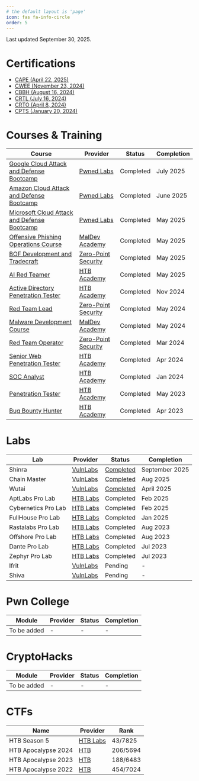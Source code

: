 ```yaml
---
# the default layout is 'page'
icon: fas fa-info-circle
order: 5
---
```


Last updated September 30, 2025.

# Certifications
* [CAPE (April 22, 2025)](https://www.credly.com/badges/8feaf108-0e9b-485d-a8a2-47bf21356b09/public_url)
* [CWEE (November 23, 2024)](https://www.credly.com/badges/a26acf65-d95d-477f-8ec1-53a70c5894d8/public_url)
* [CBBH (August 16, 2024)](https://www.credly.com/badges/9dc5a232-5920-40f9-a293-30915bc9e84e/public_url)
* [CRTL (July 16, 2024)](https://api.eu.badgr.io/public/assertions/obJa8cz1SGips8IJ9Pi9FA?identity__email=hrafnulf13%40gmail.com)
* [CRTO (April 8, 2024)](https://api.eu.badgr.io/public/assertions/b4HNU6ORSu6I-UItuCdTlQ?identity__email=hrafnulf13%40gmail.com)
* [CPTS (January 20, 2024)](https://www.credly.com/badges/e933a070-c9e7-4159-a06a-6c42a5482185/public_url)

# Courses & Training

| Course                                                                                                                       | Provider                                                        | Status    | Completion |
| ---------------------------------------------------------------------------------------------------------------------------- | --------------------------------------------------------------- | --------- | ---------- |
| [Google Cloud Attack and Defense Bootcamp](https://www.credly.com/badges/b20911e2-1861-4ded-8bdf-bf48776a7c26/public_url)    | [Pwned Labs](https://pwnedlabs.io)                              | Completed | July 2025  |
| [Amazon Cloud Attack and Defense Bootcamp](https://www.credly.com/badges/4d905a6e-5dbc-4284-813c-7008e70486cf/public_url)    | [Pwned Labs](https://pwnedlabs.io)                              | Completed | June 2025  |
| [Microsoft Cloud Attack and Defense Bootcamp](https://www.credly.com/badges/d19520e1-97fb-466e-8746-500189cf2c31/public_url) | [Pwned Labs](https://pwnedlabs.io)                              | Completed | May 2025   |
| [Offensive Phishing Operations Course](https://maldevacademy.com/phishing-course/syllabus)                                   | [MalDev Academy](https://maldevacademy.com/)                    | Completed | May 2025   |
| [BOF Development and Tradecraft](https://training.zeropointsecurity.co.uk/courses/bof-dev-and-tradecraft)                    | [Zero-Point Security](https://training.zeropointsecurity.co.uk) | Completed | May 2025   |
| [AI Red Teamer ](https://academy.hackthebox.com/achievement/badge/e7322904-2915-11f0-864f-bea50ffe6cb4)                      | [HTB Academy](https://academy.hackthebox.com/)                  | Completed | May 2025   |
| [Active Directory Penetration Tester](https://academy.hackthebox.com/achievement/badge/c20eaa35-ae93-11ef-864f-bea50ffe6cb4) | [HTB Academy](https://academy.hackthebox.com/)                  | Completed | Nov 2024   |
| [Red Team Lead](https://training.zeropointsecurity.co.uk/courses/red-team-ops-ii)                                            | [Zero-Point Security](https://training.zeropointsecurity.co.uk) | Completed | May 2024   |
| [Malware Development Course](https://maldevacademy.com/syllabus)                                                             | [MalDev Academy](https://maldevacademy.com/)                    | Completed | May 2024   |
| [Red Team Operator](https://training.zeropointsecurity.co.uk/courses/red-team-ops)                                           | [Zero-Point Security](https://training.zeropointsecurity.co.uk) | Completed | Mar 2024   |
| [Senior Web Penetration Tester](https://academy.hackthebox.com/achievement/badge/f32475c2-f8ec-11ee-b18d-bea50ffe6cb4)       | [HTB Academy](https://academy.hackthebox.com/)                  | Completed | Apr 2024   |
| [SOC Analyst](https://academy.hackthebox.com/achievement/badge/8edafa55-a967-11ee-bfb6-bea50ffe6cb4)                         | [HTB Academy](https://academy.hackthebox.com/)                  | Completed | Jan 2024   |
| [Penetration Tester](https://academy.hackthebox.com/achievement/badge/36a7d89a-edc2-11ed-acfc-bea50ffe6cb4)                  | [HTB Academy](https://academy.hackthebox.com/)                  | Completed | May 2023   |
| [Bug Bounty Hunter](https://academy.hackthebox.com/achievement/badge/04a53615-d774-11ed-acfc-bea50ffe6cb4)                   | [HTB Academy](https://academy.hackthebox.com/)                  | Completed | Apr 2023   |

# Labs

| Lab                 | Provider                                | Status                                                                                                            | Completion     |
| ------------------- | --------------------------------------- | ----------------------------------------------------------------------------------------------------------------- | -------------- |
| Shinra              | [VulnLabs](https://www.vulnlab.com/)    | [Completed](https://api.vulnlab.com/api/v1/share?id=b4efc701-b4e3-4a68-baad-1993269cd269)                         | September 2025 |
| Chain Master        | [VulnLabs](https://www.vulnlab.com/)    | [Completed](https://eu.badgr.com/public/assertions/Gex48lPVRaK0QYLlO934Sg?identity__email=hrafnulf13%40gmail.com) | Aug 2025       |
| Wutai               | [VulnLabs](https://www.vulnlab.com/)    | [Completed](https://eu.badgr.com/public/assertions/8TwFMsL3RUiV_hT0BSSkpA?identity__email=hrafnulf13@gmail.com)   | April 2025     |
| AptLabs Pro Lab     | [HTB Labs](https://app.hackthebox.com/) | Completed                                                                                                         | Feb 2025       |
| Cybernetics Pro Lab | [HTB Labs](https://app.hackthebox.com/) | Completed                                                                                                         | Feb 2025       |
| FullHouse Pro Lab   | [HTB Labs](https://app.hackthebox.com/) | Completed                                                                                                         | Jan 2025       |
| Rastalabs Pro Lab   | [HTB Labs](https://app.hackthebox.com/) | Completed                                                                                                         | Aug 2023       |
| Offshore Pro Lab    | [HTB Labs](https://app.hackthebox.com/) | Completed                                                                                                         | Aug 2023       |
| Dante Pro Lab       | [HTB Labs](https://app.hackthebox.com/) | Completed                                                                                                         | Jul 2023       |
| Zephyr Pro Lab      | [HTB Labs](https://app.hackthebox.com/) | Completed                                                                                                         | Jul 2023       |
| Ifrit               | [VulnLabs](https://www.vulnlab.com/)    | Pending                                                                                                           | -              |
| Shiva               | [VulnLabs](https://www.vulnlab.com/)    | Pending                                                                                                           | -              |


# Pwn College

| Module      | Provider | Status | Completion |
| ----------- | -------- | ------ | ---------- |
| To be added | -        | -      | -          |

# CryptoHacks

| Module      | Provider | Status | Completion |
| ----------- | -------- | ------ | ---------- |
| To be added | -        | -      | -          |


# CTFs

| Name                | Provider                                | Rank     |
| ------------------- | --------------------------------------- | -------- |
| HTB Season 5        | [HTB Labs](https://app.hackthebox.com/) | 43/7825  |
| HTB Apocalypse 2024 | [HTB](https://ctf.hackthebox.com/)      | 206/5694 |
| HTB Apocalypse 2023 | [HTB](https://ctf.hackthebox.com/)      | 188/6483 |
| HTB Apocalypse 2022 | [HTB](https://ctf.hackthebox.com/)      | 454/7024 |
